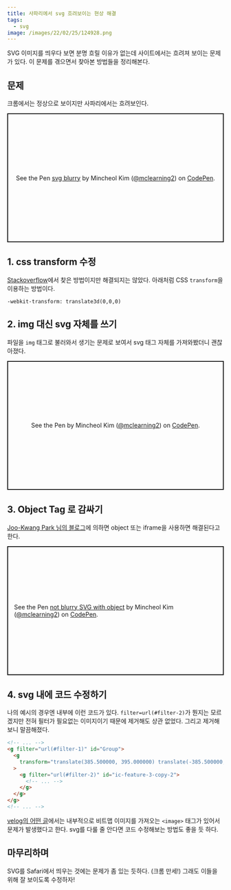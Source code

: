 ```yaml
---
title: 사파리에서 svg 흐려보이는 현상 해결
tags:
  - svg
image: /images/22/02/25/124928.png
---
```


SVG 이미지를 띄우다 보면 분명 흐릴 이유가 없는데 사이트에서는 흐려져 보이는 문제가 있다. 이 문제를 겪으면서 찾아본 방법들을 정리해본다.

<!--more-->

## 문제

크롬에서는 정상으로 보이지만 사파리에서는 흐려보인다.

<p class="codepen" data-height="300" data-default-tab="html,result" data-slug-hash="WNOKmVV" data-editable="true" data-user="mclearning2" style="height: 300px; box-sizing: border-box; display: flex; align-items: center; justify-content: center; border: 2px solid; margin: 1em 0; padding: 1em;">
  <span>See the Pen <a href="https://codepen.io/mclearning2/pen/WNOKmVV">
  svg blurry</a> by Mincheol Kim (<a href="https://codepen.io/mclearning2">@mclearning2</a>)
  on <a href="https://codepen.io">CodePen</a>.</span>
</p>
<script async src="https://cpwebassets.codepen.io/assets/embed/ei.js"></script>

## 1. css transform 수정

[Stackoverflow](https://stackoverflow.com/questions/24439705/svgs-are-displaying-blurry-in-safari)에서 찾은 방법이지만 해결되지는 않았다. 아래처럼 CSS `transform`을 이용하는 방법이다.

`-webkit-transform: translate3d(0,0,0)`

## 2. img 대신 svg 자체를 쓰기

파일을 `img` 태그로 불러와서 생기는 문제로 보여서 svg 태그 자체를 가져와봤더니 괜찮아졌다.

<p class="codepen" data-height="300" data-default-tab="html,result" data-slug-hash="qBjywpK" data-editable="true" data-user="mclearning2" style="height: 300px; box-sizing: border-box; display: flex; align-items: center; justify-content: center; border: 2px solid; margin: 1em 0; padding: 1em;">
  <span>See the Pen <a href="https://codepen.io/mclearning2/pen/qBjywpK">
  </a> by Mincheol Kim (<a href="https://codepen.io/mclearning2">@mclearning2</a>)
  on <a href="https://codepen.io">CodePen</a>.</span>
</p>
<script async src="https://cpwebassets.codepen.io/assets/embed/ei.js"></script>

## 3. Object Tag 로 감싸기

[Joo-Kwang Park 님의 블로그](https://jkpark.me/safari/html/css/svg/frontend/2019/06/07/SVG-%EC%82%AC%ED%8C%8C%EB%A6%AC%EC%97%90%EC%84%9C-%ED%9D%90%EB%A6%AC%EA%B2%8C-%EB%B3%B4%EC%9D%B4%EB%8B%A4.html)에 의하면 object 또는 iframe을 사용하면 해결된다고 한다.

<p class="codepen" data-height="300" data-default-tab="html,result" data-slug-hash="OJgwGBP" data-editable="true" data-user="mclearning2" style="height: 300px; box-sizing: border-box; display: flex; align-items: center; justify-content: center; border: 2px solid; margin: 1em 0; padding: 1em;">
  <span>See the Pen <a href="https://codepen.io/mclearning2/pen/OJgwGBP">
  not blurry SVG with object</a> by Mincheol Kim (<a href="https://codepen.io/mclearning2">@mclearning2</a>)
  on <a href="https://codepen.io">CodePen</a>.</span>
</p>
<script async src="https://cpwebassets.codepen.io/assets/embed/ei.js"></script>

## 4. svg 내에 코드 수정하기

나의 예시의 경우엔 내부에 이런 코드가 있다. `filter=url(#filter-2)`가 뭔지는 모르겠지만 전혀 필터가 필요없는 이미지이기 때문에 제거해도 상관 없었다. 그리고 제거해보니 말끔해졌다.

```html
<!-- ... -->
<g filter="url(#filter-1)" id="Group">
  <g
    transform="translate(385.500000, 395.000000) translate(-385.500000, -395.000000) translate(136.000000, 33.000000)"
  >
    <g filter="url(#filter-2)" id="ic-feature-3-copy-2">
      <!-- ... -->
    </g>
  </g>
</g>
<!-- ... -->
```

[velog의 어떤 글](https://velog.io/@dulcis-hortus/SVG-%ED%8C%8C%EC%9D%BC-%EC%95%84%EC%9D%B4%ED%8F%B0%EC%97%90%EC%84%9C-%ED%9D%90%EB%A6%BF%ED%95%B4%EC%A7%80%EB%8A%94-%ED%98%84%EC%83%81)에서는 내부적으로 비트맵 이미지를 가져오는 `<image>` 태그가 있어서 문제가 발생했다고 한다. svg를 다룰 줄 안다면 코드 수정해보는 방법도 좋을 듯 하다.

## 마무리하며

SVG를 Safari에서 띄우는 것에는 문제가 좀 있는 듯하다. (크롬 만세!) 그래도 이들을 위해 잘 보이도록 수정하자!
